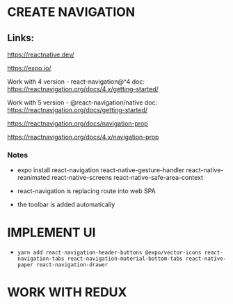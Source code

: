 # CREATE NAVIGATION

## Links:

https://reactnative.dev/

https://expo.io/

Work with 4 version - react-navigation@^4
doc: https://reactnavigation.org/docs/4.x/getting-started/

Work with 5 version - @react-navigation/native
doc: https://reactnavigation.org/docs/getting-started/

https://reactnavigation.org/docs/navigation-prop

https://reactnavigation.org/docs/4.x/navigation-prop

### Notes
- expo install react-navigation react-native-gesture-handler react-native-reanimated react-native-screens react-native-safe-area-context

- react-navigation is replacing route into web SPA 

- the toolbar is added automatically

# IMPLEMENT UI

- `yarn add react-navigation-header-buttons @expo/vector-icons
            react-navigation-tabs
            react-navigation-material-bottom-tabs react-native-paper
            react-navigation-drawer`

# WORK WITH REDUX

